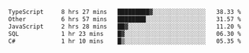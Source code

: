 <!--START_SECTION:waka-->

```txt
TypeScript     8 hrs 27 mins   █████████▓░░░░░░░░░░░░░░░   38.33 %
Other          6 hrs 57 mins   ████████░░░░░░░░░░░░░░░░░   31.57 %
JavaScript     2 hrs 28 mins   ██▓░░░░░░░░░░░░░░░░░░░░░░   11.20 %
SQL            1 hr 23 mins    █▓░░░░░░░░░░░░░░░░░░░░░░░   06.30 %
C#             1 hr 10 mins    █▒░░░░░░░░░░░░░░░░░░░░░░░   05.35 %
```

<!--END_SECTION:waka-->
